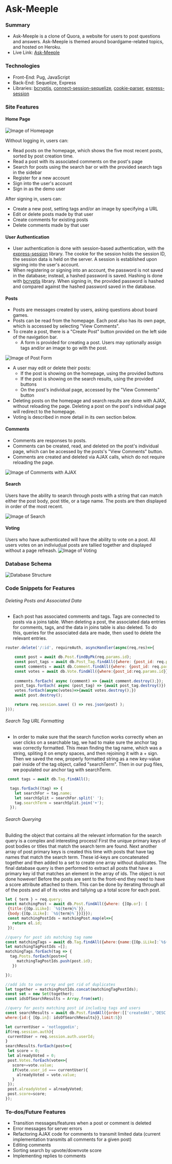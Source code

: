 # Ask-Meeple
### Summary
* Ask-Meeple is a clone of Quora, a website for users to post questions and answers.  Ask-Meeple is themed around boardgame-related topics, and hosted on Heroku.
* Live Link: [Ask-Meeple](https://ask-meeple.herokuapp.com/)

### Technologies 

* Front-End: Pug, JavaScript
* Back-End: Sequelize, Express
* Libraries: [bcryptjs](https://www.npmjs.com/package/bcryptjs), [connect-session-sequelize](https://www.npmjs.com/package/connect-session-sequelize), [cookie-parser](https://www.npmjs.com/package/cookie-parser), [express-session](https://www.npmjs.com/package/express-session)

### Site Features

#### Home Page

![Image of Homepage](https://i.imgur.com/qocOeQS.png)

Without logging in, users can:
* Read posts on the homepage, which shows the five most recent posts, sorted by post creation time.
* Read a post with its associated comments on the post's page
* Search for posts using the search bar or with the provided search tags in the sidebar
* Register for a new account
* Sign into the user's account 
* Sign in as the demo user

After signing in, users can:
* Create a new post, setting tags and/or an image by specifying a URL
* Edit or delete posts made by that user
* Create comments for existing posts
* Delete comments made by that user

#### User Authentication
* User authentication is done with session-based authentication, with the [express-session](https://www.npmjs.com/package/express-session) library.  The cookie for the session holds the session ID, the session data is held on the server.  A session is established upon signing into the user's account.  
* When registering or signing into an account, the password is not saved in the database; instead, a hashed password is saved.  Hashing is done with [bcryptjs](https://www.npmjs.com/package/bcryptjs) library.  When signing in, the provided password is hashed and compared against the hashed password saved in the database.

#### Posts

* Posts are messages created by users, asking questions about board games.
* Posts can be read from the homepage.  Each post also has its own page, which is accessed by selecting "View Comments".
* To create a post, there is a "Create Post" button provided on the left side of the navigation bar.
  * A form is provided for creating a post.  Users may optionally assign tags and/or an image to go with the post.
 
![Image of Post Form](https://i.imgur.com/79Tw3JR.png)

* A user may edit or delete their posts:
  * If the post is showing on the homepage, using the provided buttons
  * If the post is showing on the search results, using the provided buttons
  * On the post's individual page, accessed by the "View Comments" button
* Deleting posts on the homepage and search results are done with AJAX, without reloading the page.  Deleting a post on the post's individual page will redirect to the homepage.
* Voting is described in more detail in its own section below.

#### Comments

* Comments are responses to posts.
* Comments can be created, read, and deleted on the post's individual page, which can be accessed by the posts's "View Comments" button.
* Comments are created and deleted via AJAX calls, which do not require reloading the page.

![Image of Comments with AJAX](https://i.imgur.com/vED3cTK.gif)

#### Search
Users have the ability to search through posts with a string that can match either the post body, post title, or a tage name. The posts are then displayed in order of the most recent.

![Image of Search](https://i.imgur.com/sA1cR7s.png)

#### Voting

Users who have authenticated will have the ability to vote on a post. All users votes on an indiviudual posts are tallied together and displayed without a page refreash. 
![Image of Voting](https://i.imgur.com/Oszjcs0.png)

### Database Schema
![Database Structure](https://i.imgur.com/tEJNiRK.png)

### Code Snippets for Features

###### Deleting Posts and Associated Data
* Each post has associated comments and tags.  Tags are connected to posts via a joins table.  When deleting a post, the associated data entries for comments, tags, and the data in joins table is also deleted.  To do this, queries for the associated data are made, then used to delete the relevant entries.

```javascript
router.delete('/:id', requireAuth, asyncHandler(async(req,res)=>{

    const post = await db.Post.findByPk(req.params.id);
    const post_tags = await db.Post_Tag.findAll({where: {post_id: req.params.id}});
    const comments = await db.Comment.findAll({where: {post_id: req.params.id}});
    const votes = await db.Vote.findAll({where:{post_id:req.params.id}});
    
    comments.forEach( async (comment) => {await comment.destroy();});
    post_tags.forEach( async (post_tag) => {await post_tag.destroy()});
    votes.forEach(async(votes)=>{await votes.destroy();})
    await post.destroy();

    return req.session.save( () => res.json(post) );
}));
```

###### Search Tag URL Formatting

* In order to make sure that the search function works correctly when an user clicks on a searchable tag, we had to make sure the anchor tag was correctly formatted. This mean finding the tag name, which was a string, spliting it on empty spaces, and then rejoining it with a + sign. Then we saved the new, properly formatted string as a new key-value pair inside of the tag object, called "searchTerm". Then in our pug files, we populated our anchor tag with searchTerm.

```javascript
 const tags = await db.Tag.findAll();

  tags.forEach((tag) => {
    let searchFor = tag.name;
    let searchSplit = searchFor.split(' ');
    tag.searchTerm = searchSplit.join('+');
  });
```


###### Search Querying
Building the object that contains all the relevant information for the search query is a complex and interesting process! First the unique primary keys of post bodies or titles that match the search term are found. Next another array of post primary keys is created this time with posts that have tag names that match the search term. These id-keys are concatenated together and then added to a set to create one array without duplicates. The final database query is then performed to extract all posts that have a primary key id that matches an element in the array of ids. The object is not done however! Before the posts are sent to the front-end they need to have a score attribute attached to them. This can be done by iterating through all of the posts and all of its votes and tallying up a total score for each post.

```javascript
let { term } = req.query;
const matchingPost = await db.Post.findAll({where: {[Op.or]: [
 {title:{[Op.iLike]: `%${term}%`}},
 {body:{[Op.iLike]: `%${term}%`}}]}});
 const matchingPostIds = matchingPost.map(el=>{
   return el.id;
 });

//query for post ids matching tag name
const matchingTags = await db.Tag.findAll({where:{name:{[Op.iLike]:`%${term}%`}},include:[{model:db.Post}]})
let matchingTagPostIds =[];
matchingTags.forEach(tag => {
  tag.Posts.forEach(post=>{
     matchingTagPostIds.push(post.id);
   })

});

//add ids to one array and get rid of duplicates
let together = matchingPostIds.concat(matchingTagPostIds);
const set = new Set(together);
const idsOfSearchResults = Array.from(set);

//query for posts matching post id including tags and users
const searchResults = await db.Post.findAll({order:[['createdAt','DESC']], include:[db.Vote,db.User,db.Tag], 
where:{id:{ [Op.in]: idsOfSearchResults}},limit:5})

let currentUser = 'notloggedin';
if(req.session.auth){
 currentUser = req.session.auth.userId;
}
searchResults.forEach(post=>{
 let score = 0;
 let alreadyVoted = 0;
 post.Votes.forEach(vote=>{
   score+=vote.value;
   if(vote.user_id === currentUser){
     alreadyVoted = vote.value;
   }
 });
 post.alreadyVoted = alreadyVoted;
 post.score=score;
});
```

### To-dos/Future Features
* Transition messages/features when a post or comment is deleted
* Error messages for server errors
* Refactoring AJAX code for comments to transmit limited data (current implementation transmits all comments for a given post)
* Editing comments
* Sorting search by upvote/downvote score
* Implementing replies to comments
